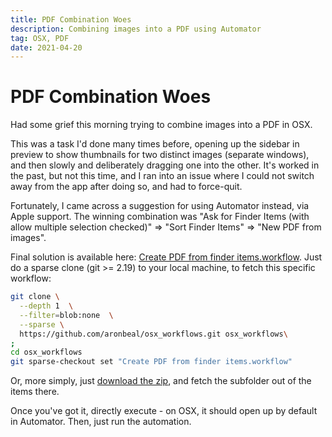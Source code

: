 ```yaml
---
title: PDF Combination Woes
description: Combining images into a PDF using Automator
tag: OSX, PDF
date: 2021-04-20
---
```


# PDF Combination Woes

Had some grief this morning trying to combine images into a PDF in OSX.  

This was a task I'd done many times before, opening up the sidebar in preview to show thumbnails for two distinct images (separate windows), and then slowly and deliberately dragging one into the other.  It's worked in the past, but not this time, and I ran into an issue where I could not switch away from the app after doing so, and had to force-quit.

Fortunately, I came across a suggestion for using Automator instead, via Apple support.  The winning combination was "Ask for Finder Items (with allow multiple selection checked)" => "Sort Finder Items" => "New PDF from images".

Final solution is available here: [Create PDF from finder items.workflow](https://github.com/aronbeal/osx_scripts/tree/main/Create%20PDF%20from%20finder%20items.workflow).  Just do a sparse clone (git >= 2.19) to your local machine, to fetch this specific workflow:

```bash
git clone \
  --depth 1  \
  --filter=blob:none  \
  --sparse \
  https://github.com/aronbeal/osx_workflows.git osx_workflows\
;
cd osx_workflows
git sparse-checkout set "Create PDF from finder items.workflow"

```

Or, more simply, just [download the zip](https://github.com/aronbeal/osx_workflows/archive/refs/heads/main.zip), and fetch the subfolder out of the items there.

Once you've got it, directly execute - on OSX, it should open up by default in Automator.  Then, just run the automation.
